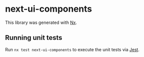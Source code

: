 # next-ui-components

This library was generated with [Nx](https://nx.dev).

## Running unit tests

Run `nx test next-ui-components` to execute the unit tests via [Jest](https://jestjs.io).
